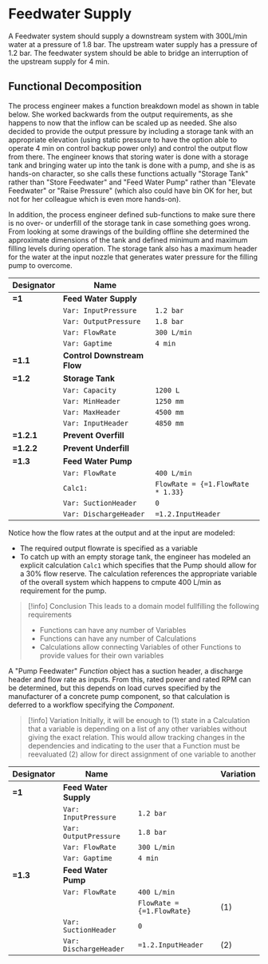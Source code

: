 # Feedwater Supply

A Feedwater system should supply a downstream system with 300L/min water at a pressure of 1.8 bar. The upstream water supply has a pressure of 1.2 bar. The feedwater system should be able to bridge an interruption of the  upstream supply for 4 min. 

## Functional Decomposition

The process engineer makes a  function breakdown model as shown in table below. She worked backwards from the output requirements, as she happens to now that the inflow can be scaled up as needed. She also decided to provide the output pressure by including a storage tank with an appropriate elevation (using static pressure to have the option able to operate 4 min on control backup power only) and control the output flow from there. The engineer knows that storing water is done with a storage tank and bringing water up into the tank is done with a pump, and she is as hands-on character, so she calls these functions actually "Storage Tank" rather than "Store Feedwater" and "Feed Water Pump" rather than "Elevate Feedwater" or "Raise Pressure" (which also could have bin OK for her, but not for her colleague which is even more hands-on). 

In addition, the process engineer defined sub-functions to make sure there is no over- or underfill of the storage tank in case something goes wrong. From looking at some drawings of the building  offline she determined the approximate dimensions of the tank and defined minimum and maximum filling levels during operation.  The storage tank also has a maximum header for the water at the input nozzle that generates water pressure for the filling pump to overcome.  

| Designator | Name |  |
| ---- | ---- | ---- |
| **=1** | **Feed Water Supply** |  |
|  | `Var: InputPressure` | `1.2 bar` |
|  | `Var: OutputPressure` | `1.8 bar` |
|  | `Var: FlowRate` | `300 L/min` |
|  | `Var: Gaptime` | `4 min` |
| **=1.1** | **Control Downstream Flow** |  |
| **=1.2** | **Storage Tank** |  |
|  | `Var: Capacity` | `1200 L` |
|  | `Var: MinHeader` | `1250 mm` |
|  | `Var: MaxHeader` | `4500 mm` |
|  | `Var: InputHeader` | `4850 mm` |
| **=1.2.1** | **Prevent Overfill** |  |
| **=1.2.2** | **Prevent Underfill** |  |
| **=1.3** | **Feed Water Pump** |  |
|  | `Var: FlowRate` | `400 L/min` |
|  | `Calc1:` | `FlowRate = {=1.FlowRate * 1.33}` |
|  | `Var: SuctionHeader` | `0` |
|  | `Var: DischargeHeader` | `=1.2.InputHeader` |


Notice how the flow rates at the output and at the input are modeled: 

* The required output flowrate is specified as a variable
* To catch up with an empty storage tank, the engineer has modeled an explicit calculation `Calc1` which specifies that the Pump should allow for a 30% flow reserve. The calculation references the appropriate variable of the overall system which happens to cmpute 400 L/min as requirement for the pump.

> [!info] Conclusion
> This leads to a domain model fullfilling the following requirements
> * Functions can have any number of Variables
> * Functions can have any number of Calculations
> * Calculations allow connecting Variables of other Functions to provide values for their own variables

A "Pump Feedwater" _Function_ object has a suction header, a discharge header and flow rate as inputs. From this, rated power and rated RPM can be determined, but this depends on load curves specified by the manufacturer of a concrete pump component, so that calculation is deferred to a workflow specifying the _Component_.


> [!info] Variation
> Initially, it will be enough to 
> (1) state in a Calculation that a variable is depending on a list of any other variables without giving the exact relation. This would allow tracking changes in the dependencies and indicating to the user that a Function must be reevaluated
> (2) allow for direct assignment of one variable to another


| Designator | Name |  | Variation |
| ---- | ---- | ---- | ---- |
| **=1** | **Feed Water Supply** |  |  |
|  | `Var: InputPressure` | `1.2 bar` |  |
|  | `Var: OutputPressure` | `1.8 bar` |  |
|  | `Var: FlowRate` | `300 L/min` |  |
|  | `Var: Gaptime` | `4 min` |  |
| **=1.3** | **Feed Water Pump** |  |  |
|  | `Var: FlowRate` | `400 L/min` |  |
|  |  | `FlowRate = {=1.FlowRate}` | (1) |
|  | `Var: SuctionHeader` | `0` |  |
|  | `Var: DischargeHeader` | `=1.2.InputHeader` | (2) |

